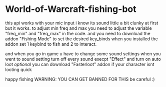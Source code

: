 # World-of-Warcraft-fishing-bot

this api works with your mic input i know its sound little a bit clunky at first but it works.
to adjust min freq and max you need to adjust the variable "freq_min" and "freq_max" in the code.
and you need to download the addon "Fishing Mode" to set the desired key_binds when you installed the addon set 1 keybind to fish and 2 to interact.


and when you go in game u have to change some sound settings when you went to sound setting turn off every sound execpt "Effect"
and turn on auto loot 
*optional* you can download "Fasterloot" addon if your character isnt looting quick

happy fishing
WARNING: YOU CAN GET BANNED FOR THIS be careful :)
